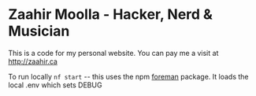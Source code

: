 # Zaahir Moolla - Hacker, Nerd & Musician

This is a code for my personal website. You can pay me a visit at http://zaahir.ca

To run locally `nf start` -- this uses the npm [foreman](https://www.npmjs.com/package/foreman) package. It loads the local .env which sets DEBUG
